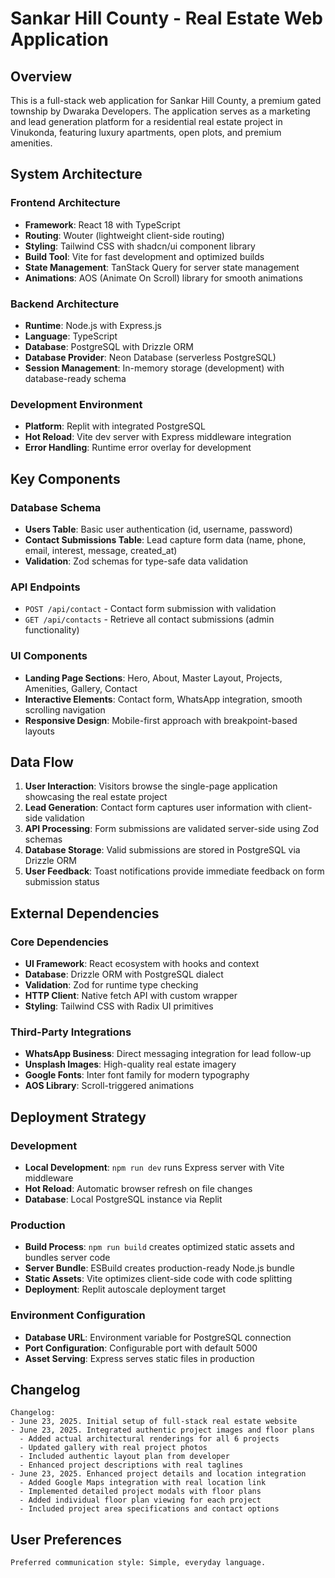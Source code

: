 # Sankar Hill County - Real Estate Web Application

## Overview

This is a full-stack web application for Sankar Hill County, a premium gated township by Dwaraka Developers. The application serves as a marketing and lead generation platform for a residential real estate project in Vinukonda, featuring luxury apartments, open plots, and premium amenities.

## System Architecture

### Frontend Architecture
- **Framework**: React 18 with TypeScript
- **Routing**: Wouter (lightweight client-side routing)
- **Styling**: Tailwind CSS with shadcn/ui component library
- **Build Tool**: Vite for fast development and optimized builds
- **State Management**: TanStack Query for server state management
- **Animations**: AOS (Animate On Scroll) library for smooth animations

### Backend Architecture
- **Runtime**: Node.js with Express.js
- **Language**: TypeScript
- **Database**: PostgreSQL with Drizzle ORM
- **Database Provider**: Neon Database (serverless PostgreSQL)
- **Session Management**: In-memory storage (development) with database-ready schema

### Development Environment
- **Platform**: Replit with integrated PostgreSQL
- **Hot Reload**: Vite dev server with Express middleware integration
- **Error Handling**: Runtime error overlay for development

## Key Components

### Database Schema
- **Users Table**: Basic user authentication (id, username, password)
- **Contact Submissions Table**: Lead capture form data (name, phone, email, interest, message, created_at)
- **Validation**: Zod schemas for type-safe data validation

### API Endpoints
- `POST /api/contact` - Contact form submission with validation
- `GET /api/contacts` - Retrieve all contact submissions (admin functionality)

### UI Components
- **Landing Page Sections**: Hero, About, Master Layout, Projects, Amenities, Gallery, Contact
- **Interactive Elements**: Contact form, WhatsApp integration, smooth scrolling navigation
- **Responsive Design**: Mobile-first approach with breakpoint-based layouts

## Data Flow

1. **User Interaction**: Visitors browse the single-page application showcasing the real estate project
2. **Lead Generation**: Contact form captures user information with client-side validation
3. **API Processing**: Form submissions are validated server-side using Zod schemas
4. **Database Storage**: Valid submissions are stored in PostgreSQL via Drizzle ORM
5. **User Feedback**: Toast notifications provide immediate feedback on form submission status

## External Dependencies

### Core Dependencies
- **UI Framework**: React ecosystem with hooks and context
- **Database**: Drizzle ORM with PostgreSQL dialect
- **Validation**: Zod for runtime type checking
- **HTTP Client**: Native fetch API with custom wrapper
- **Styling**: Tailwind CSS with Radix UI primitives

### Third-Party Integrations
- **WhatsApp Business**: Direct messaging integration for lead follow-up
- **Unsplash Images**: High-quality real estate imagery
- **Google Fonts**: Inter font family for modern typography
- **AOS Library**: Scroll-triggered animations

## Deployment Strategy

### Development
- **Local Development**: `npm run dev` runs Express server with Vite middleware
- **Hot Reload**: Automatic browser refresh on file changes
- **Database**: Local PostgreSQL instance via Replit

### Production
- **Build Process**: `npm run build` creates optimized static assets and bundles server code
- **Server Bundle**: ESBuild creates production-ready Node.js bundle
- **Static Assets**: Vite optimizes client-side code with code splitting
- **Deployment**: Replit autoscale deployment target

### Environment Configuration
- **Database URL**: Environment variable for PostgreSQL connection
- **Port Configuration**: Configurable port with default 5000
- **Asset Serving**: Express serves static files in production

## Changelog

```
Changelog:
- June 23, 2025. Initial setup of full-stack real estate website
- June 23, 2025. Integrated authentic project images and floor plans
  - Added actual architectural renderings for all 6 projects
  - Updated gallery with real project photos
  - Included authentic layout plan from developer
  - Enhanced project descriptions with real taglines
- June 23, 2025. Enhanced project details and location integration
  - Added Google Maps integration with real location link
  - Implemented detailed project modals with floor plans
  - Added individual floor plan viewing for each project
  - Included project area specifications and contact options
```

## User Preferences

```
Preferred communication style: Simple, everyday language.
```